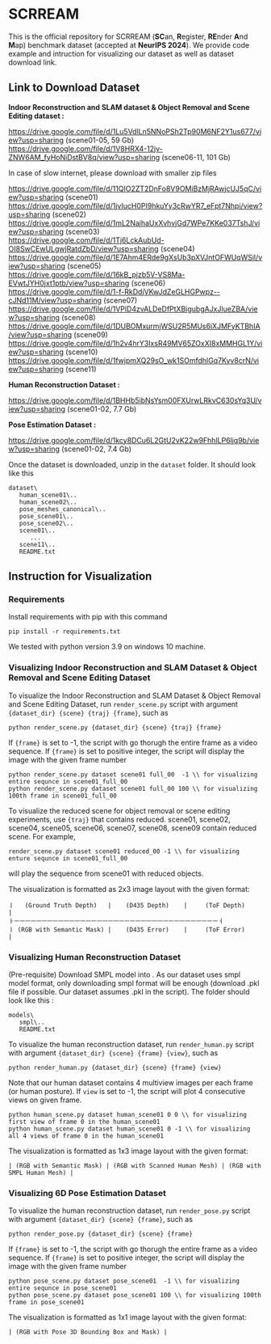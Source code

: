 # SCRREAM

This is the official repository for SCRREAM (**SC**an, **R**egister, **RE**nder **A**nd **M**ap) benchmark dataset (accepted at **NeurIPS 2024**). We provide code example and intruction for visualizing our dataset as well as dataset download link.

## Link to Download Dataset
**Indoor Reconstruction and SLAM dataset & Object Removal and Scene Editing dataset :**

https://drive.google.com/file/d/1Lu5VdlLn5NNoPSh2Tp90M6NF2Y1us677/view?usp=sharing (scene01-05, 59 Gb) 
https://drive.google.com/file/d/1V8HRX4-12jv-ZNW6AM_fyHoNiDstBV8q/view?usp=sharing (scene06-11, 101 Gb) 

In case of slow internet, please download with smaller zip files

https://drive.google.com/file/d/11QIO2ZT2DnFo8V9OMiBzMjRAwjcUJ5qC/view?usp=sharing (scene01)\
https://drive.google.com/file/d/1jvIucH0PI9hkuYy3cRwYR7_eFpt7Nhpi/view?usp=sharing (scene02)\
https://drive.google.com/file/d/1mL2NajhaUxXvhvjGd7WPe7KKe037TshJ/view?usp=sharing (scene03)\
https://drive.google.com/file/d/1Tj6LckAubUd-OI8SwCEwULgwjRatdZbD/view?usp=sharing (scene04)\
https://drive.google.com/file/d/1E7Ahm4ERde9gXsUb3pXVJntOFWUqWSil/view?usp=sharing (scene05)\
https://drive.google.com/file/d/16kB_pjzb5V-VS8Ma-EVwtJYH0jxt1ptb/view?usp=sharing (scene06)\
https://drive.google.com/file/d/1-f-RkDdjVKwJdZeGLHGPwpz--cJNd11M/view?usp=sharing (scene07)\
https://drive.google.com/file/d/1VPlD4zvALDeDfPtXBigubgAJxJlueZBA/view?usp=sharing (scene08)\
https://drive.google.com/file/d/1DUBOMxurmjWSU2R5MUs6iXJMFyKTBhIA/view?usp=sharing (scene09)\
https://drive.google.com/file/d/1h2v4hrY3IxsR49MV65ZOxXI8xMMHGL1Y/view?usp=sharing (scene10)\
https://drive.google.com/file/d/1fwjpmXQ29sO_wk1SOmfdhlGq7Kyv8crN/view?usp=sharing (scene11)


**Human Reconstruction Dataset :**

https://drive.google.com/file/d/1BHHb5ibNsYsm00FXUrwLRkvC630sYq3U/view?usp=sharing (scene01-02, 7.7 Gb)

**Pose Estimation Dataset :**

https://drive.google.com/file/d/1kcy8DCu6L2GtU2vK22w9FhhlLP6ljq9b/view?usp=sharing (scene01-02, 7.4 Gb)

Once the dataset is downloaded, unzip in the ```dataset``` folder.
It should look like this

```
dataset\
   human_scene01\..
   human_scene02\..
   pose_meshes_canonical\..
   pose_scene01\..
   pose_scene02\..
   scene01\..
      ...
   scene11\..
   README.txt
```


## Instruction for Visualization
### Requirements
Install requirements with pip with this command
```
pip install -r requirements.txt
```
We tested with python version 3.9 on windows 10 machine.

### Visualizing Indoor Reconstruction and SLAM Dataset & Object Removal and Scene Editing Dataset

To visualize the Indoor Reconstruction and SLAM Dataset & Object Removal and Scene Editing Dataset,
run ```render_scene.py``` script with argument ```{dataset_dir} {scene} {traj} {frame}```, such as
```
python render_scene.py {dataset_dir} {scene} {traj} {frame}
```
If ```{frame}``` is set to -1, the script with go thorugh the entire frame as a video sequence.
If ```{frame}``` is set to positive integer, the script will display the image with the given frame number 

```
python render_scene.py dataset scene01 full_00  -1 \\ for visualizing entire sequnce in scene01_full_00
python render_scene.py dataset scene01 full_00 100 \\ for visualizing 100th frame in scene01_full_00
```

To visualize the reduced scene for object removal or scene editing experiments, use ```{traj}``` that contains reduced. scene01, scene02, scene04, scene05, scene06, scene07, scene08, scene09 contain reduced scene. 
For example, 
```
render_scene.py dataset scene01 reduced_00 -1 \\ for visualizing enture sequnce in scene01_full_00
```
will play the sequence from scene01 with reduced objects.

The visualization is formatted as 2x3 image layout with the given format:
```
ㅣ   (Ground Truth Depth)   |    (D435 Depth)    |     (ToF Depth)    |
ㅏㅡㅡㅡㅡㅡㅡㅡㅡㅡㅡㅡㅡㅡㅡㅡㅡㅡㅡㅡㅡㅡㅡㅡㅡㅡㅡㅡㅡㅡㅡㅡㅡㅡㅡㅡㅡㅡㅓ
ㅣ (RGB with Semantic Mask) |    (D435 Error)    |     (ToF Error)    |
```

### Visualizing Human Reconstruction Dataset
(Pre-requisite) Download SMPL model into . As our dataset uses smpl model format, only downloading smpl format will be enough (download .pkl file if possible. Our dataset assumes .pkl in the script).
The folder should look like this :
```
models\
   smpl\..
   README.txt
```

To visualize the human reconstruction dataset, run ```render_human.py``` script with argument ```{dataset_dir} {scene} {frame} {view}```, such as 
```
python render_human.py {dataset_dir} {scene} {frame} {view}
```
Note that our human dataset contains 4 multiview images per each frame (or human posture). If ```view``` is set to -1, the script will plot 4 consecutive views on given frame.
```
python human_scene.py dataset human_scene01 0 0 \\ for visualizing first view of frame 0 in the human_scene01
python human_scene.py dataset human_scene01 0 -1 \\ for visualizing all 4 views of frame 0 in the human_scene01
```
The visualization is formatted as 1x3 image layout with the given format:
```
| (RGB with Semantic Mask) | (RGB with Scanned Human Mesh) | (RGB with SMPL Human Mesh) |
```




### Visualizing 6D Pose Estimation Dataset
To visualize the human reconstruction dataset, run ```render_pose.py``` script with argument ```{dataset_dir} {scene} {frame}```, such as 
```
python render_pose.py {dataset_dir} {scene} {frame}
```
If ```{frame}``` is set to -1, the script with go thorugh the entire frame as a video sequence.
If ```{frame}``` is set to positive integer, the script will display the image with the given frame number
```
python pose_scene.py dataset pose_scene01  -1 \\ for visualizing entire sequnce in pose_scene01
python pose_scene.py dataset pose_scene01 100 \\ for visualizing 100th frame in pose_scene01
```
The visualization is formatted as 1x1 image layout with the given format:
```
| (RGB with Pose 3D Bounding Box and Mask) |
```



